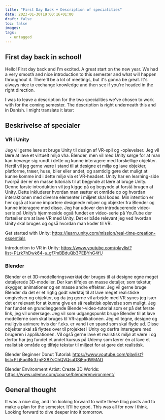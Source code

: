 ```yaml
---
title: "First Day Back + Description of specialities"
date: 2023-01-30T19:00:16+01:00
draft: false
toc: false
images:
tags:
  - untagged
---
```


## First day back in school!
Hello! First day back and I'm excited. A great start on the new year. We had a very smooth and nice introduction to this semester and what will happen throughout it. There'll be a lot of meetings, but it's gonna be great. It's always nice to exchange knowledge and then see if you're headed in the right direction.

I was to leave a description for the two specialities we've chosen to work with for the coming semester. The description is right underneath this and in Danish. I might translate it later:

## Beskrivelse af specialer

### VR i Unity
Jeg vil gerne lære at bruge Unity til design af VR-spil og -oplevelser. Jeg vil lære at lave et virtuelt miljø vha. Blender, men vil med Unity sørge for at man kan bevæge sig rundt i dette og kunne interagere med forskellige objekter. Hertil vil jeg gerne være i stand til at designe et miljø og lave objekter, platforme, træer, huse, biler eller andet, og samtidig gøre det muligt at kunne komme ind i dette miljø via et VR-headset. Unity har en learning-side hvorpå der er en masse tutorials til at begynde at lære at bruge Unity. Denne første introduktion vil jeg kigge på og begynde at forstå brugen af Unity. Dette inkluderer hvordan man sætter et område op og hvordan interaktionen med diverse elementer i miljøet skal kodes. Min intention er her også at kunne importere designede miljøer og objekter fra Blender og kunne interagere med disse. Jeg har udover den introducerende video-serie på Unity’s hjemmeside også fundet en video-serie på YouTube der fortæller om at lave VR med Unity. Det er både relevant jeg ved hvordan Unity skal bruges og også hvordan man koder til VR.

Get started with Unity:
https://learn.unity.com/mission/real-time-creation-essentials

Introduction to VR in Unity:
https://www.youtube.com/playlist?list=PLrk7hDwk64-a_gf7mBBduQb3PEBYnG4fU

### Blender
Blender er et 3D-modelleringsværktøj der bruges til at designe egne meget detaljerede 3D-modeller. Der kan tilføjes en masse detaljer, som tekstur, skygger, animationer og en masse andre effekter. Jeg vil gerne bruge Blender da det er et rigtig godt værktøj til at lave meget realistiske omgivelser og objekter, og da jeg gerne vil arbejde med VR synes jeg især det er relevant for at kunne give en så realistisk oplevelse som muligt. Jeg har fundet en grundlæggende Blender-video-tutorial som er på det første link, jeg vil undersøge. Jeg vil som udgangspunkt bruge Blender til at lave modellerne som skal bruges til VR-applikationen. Jeg vil tegne, designe og muligvis animere hvis der f.eks. er vand i en spand som skal flyde ud. Disse objekter skal så flyttes over til projektet i Unity og derfra interagere med brugeren i applikationen. Vil også gerne lave et realistisk miljø at være i og derfor har jeg fundet et andet kursus på Udemy som lærer én at lave et realistisk område og tilføje tekstur til miljøet for at gøre det realistisk.

Blender Beginner Donut Tutorial:
https://www.youtube.com/playlist?list=PLjEaoINr3zgFX8ZsChQVQsuDSjEqdWMAD

Blender Environment Artist: Create 3D Worlds:
https://www.udemy.com/course/blenderenvironment/


## General thought
It was a nice day, and I'm looking forward to write these blog posts and to make a plan for the semester. It'll be good.
This was all for now I think. Looking forward to dive deeper into it tomorrow.